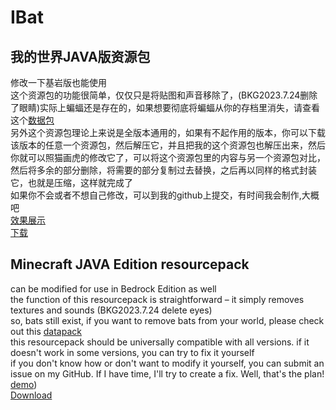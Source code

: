 # IBat
## 我的世界JAVA版资源包  
修改一下基岩版也能使用  
这个资源包的功能很简单，仅仅只是将贴图和声音移除了，(BKG2023.7.24删除了眼睛)实际上蝙蝠还是存在的，如果想要彻底将蝙蝠从你的存档里消失，请查看这个[数据包](https://github.com/Oururis/Batk)  
另外这个资源包理论上来说是全版本通用的，如果有不起作用的版本，你可以下载该版本的任意一个资源包，然后解压它，并且把我的这个资源包也解压出来，然后你就可以照猫画虎的修改它了，可以将这个资源包里的内容与另一个资源包对比，然后将多余的部分删除，将需要的部分复制过去替换，之后再以同样的格式封装它，也就是压缩，这样就完成了  
如果你不会或者不想自己修改，可以到我的github上提交，有时间我会制作,大概吧  
[效果展示](https://www.bilibili.com/video/BV1Xk4y1578y/?spm_id_from=333.999.0.0)  
[下载](https://github.com/Oururis/IBat/releases)
## Minecraft JAVA Edition resourcepack  
can be modified for use in Bedrock Edition as well  
the function of this resourcepack is straightforward – it simply removes textures and sounds (BKG2023.7.24 delete eyes)  
so, bats still exist, if you want to remove bats from your world, please check out this [datapack](https://github.com/Oururis/Batk)  
this resourcepack should be universally compatible with all versions. if it doesn't work in some versions, you can try to fix it yourself  
if you don't know how or don't want to modify it yourself, you can submit an issue on my GitHub. If I have time, I'll try to create a fix. Well, that's the plan!  
[demo](https://youtu.be/8s5BewAQCNk))  
[Download](https://github.com/Oururis/IBat/releases)
